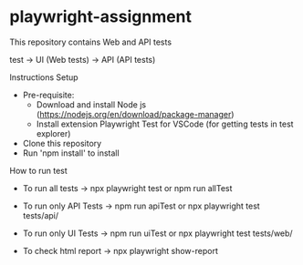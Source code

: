 # playwright-assignment

This repository contains Web and API tests

test 
    -> UI (Web tests)
    -> API (API tests)

Instructions
Setup
- Pre-requisite:
    - Download and install Node js (https://nodejs.org/en/download/package-manager)
    - Install extension Playwright Test for VSCode (for getting tests in test explorer)
- Clone this repository
- Run 'npm install' to install

How to run test
- To run all tests
    -> npx playwright test or npm run allTest

- To run only API Tests
    -> npm run apiTest or npx playwright test tests/api/

- To run only UI Tests
    -> npm run uiTest or npx playwright test tests/web/

- To check html report
    -> npx playwright show-report


